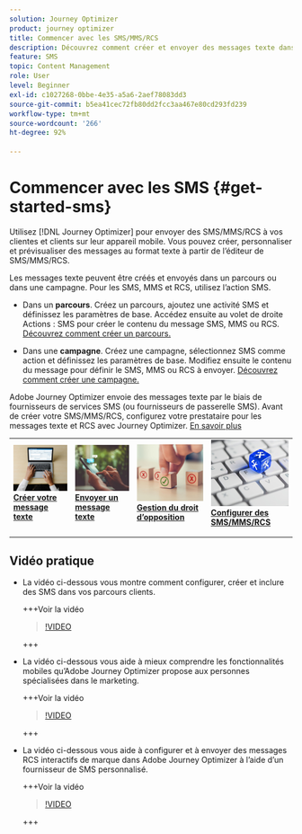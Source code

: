 ```yaml
---
solution: Journey Optimizer
product: journey optimizer
title: Commencer avec les SMS/MMS/RCS
description: Découvrez comment créer et envoyer des messages texte dans Journey Optimizer.
feature: SMS
topic: Content Management
role: User
level: Beginner
exl-id: c1027268-0bbe-4e35-a5a6-2aef78083dd3
source-git-commit: b5ea41cec72fb80dd2fcc3aa467e80cd293fd239
workflow-type: tm+mt
source-wordcount: '266'
ht-degree: 92%

---
```


# Commencer avec les SMS {#get-started-sms}

Utilisez [!DNL Journey Optimizer] pour envoyer des SMS/MMS/RCS à vos clientes et clients sur leur appareil mobile. Vous pouvez créer, personnaliser et prévisualiser des messages au format texte à partir de l’éditeur de SMS/MMS/RCS.

Les messages texte peuvent être créés et envoyés dans un parcours ou dans une campagne. Pour les SMS, MMS et RCS, utilisez l’action SMS.

* Dans un **parcours**. Créez un parcours, ajoutez une activité SMS et définissez les paramètres de base. Accédez ensuite au volet de droite Actions : SMS pour créer le contenu du message SMS, MMS ou RCS. [Découvrez comment créer un parcours.](../building-journeys/journey-gs.md)

* Dans une **campagne**. Créez une campagne, sélectionnez SMS comme action et définissez les paramètres de base. Modifiez ensuite le contenu du message pour définir le SMS, MMS ou RCS à envoyer. [Découvrez comment créer une campagne.](../campaigns/create-campaign.md#configure)

Adobe Journey Optimizer envoie des messages texte par le biais de fournisseurs de services SMS (ou fournisseurs de passerelle SMS). Avant de créer votre SMS/MMS/RCS, configurez votre prestataire pour les messages texte et RCS avec Journey Optimizer. [En savoir plus](sms-configuration.md)

<table style="table-layout:fixed"><tr style="border: 0;">
<td>
<a href="create-sms.md">
<img alt="Prospect" src="../assets/do-not-localize/sms-create.jpeg">
</a>
<div><a href="create-sms.md"><strong>Créer votre message texte</strong>
</div>
<p>
</td>
<td>
<a href="send-sms.md">
<img alt="Peu fréquent" src="../assets/do-not-localize/sms-sending.jpg">
</a>
<div>
<a href="send-sms.md"><strong>Envoyer un message texte</strong></a>
</div>
<p></td>
<td>
<a href="sms-opt-out.md">
<img alt="Validation" src="../assets/do-not-localize/sms-opt-out.jpg">
</a>
<div>
<a href="sms-opt-out.md"><strong>Gestion du droit d’opposition</strong></a>
</div>
<p>
</td>
<td>
<a href="sms-configuration.md">
<img alt="Validation" src="../assets/do-not-localize/sms-config.jpg">
</a>
<div>
<a href="sms-configuration.md"><strong>Configurer des SMS/MMS/RCS</strong></a>
</div>
<p>
</td>
</tr></table>

## Vidéo pratique

* La vidéo ci-dessous vous montre comment configurer, créer et inclure des SMS dans vos parcours clients.

  +++Voir la vidéo

  >[!VIDEO](https://video.tv.adobe.com/v/3422694?learn=on&captions=fre_fr)

  +++

* La vidéo ci-dessous vous aide à mieux comprendre les fonctionnalités mobiles qu’Adobe Journey Optimizer propose aux personnes spécialisées dans le marketing.


  +++Voir la vidéo

  >[!VIDEO](https://video.tv.adobe.com/v/3430372?quality=12&learn=on&captions=fre_fr)

  +++

* La vidéo ci-dessous vous aide à configurer et à envoyer des messages RCS interactifs de marque dans Adobe Journey Optimizer à l’aide d’un fournisseur de SMS personnalisé.


  +++Voir la vidéo

  >[!VIDEO](https://video.tv.adobe.com/v/3464757?captions=fre_fr)

  +++